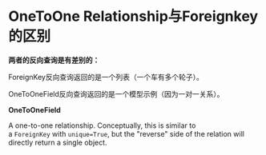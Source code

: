 # OneToOne Relationship与Foreignkey的区别



**两者的反向查询是有差别的：**

ForeignKey反向查询返回的是一个列表（一个车有多个轮子）。

OneToOneField反向查询返回的是一个模型示例（因为一对一关系）。



**OneToOneField**

A one-to-one relationship. Conceptually, this is similar to a `ForeignKey` with `unique=True`, but the "reverse" side of the relation will directly return a single object.





